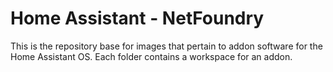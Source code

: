 # Home Assistant - NetFoundry

This is the repository base for images that pertain to addon software for the Home Assistant OS. Each folder contains a workspace for an addon.
